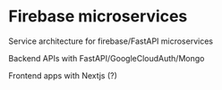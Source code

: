 # Firebase microservices 

Service architecture for firebase/FastAPI microservices  

Backend APIs with FastAPI/GoogleCloudAuth/Mongo

Frontend apps with Nextjs (?)
